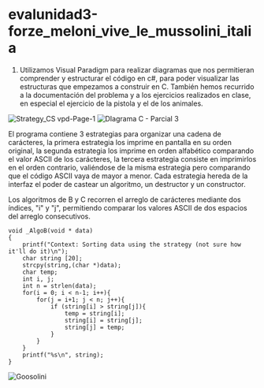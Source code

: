 # evalunidad3-forze_meloni_vive_le_mussolini_italia
1. Utilizamos Visual Paradigm para realizar diagramas que nos permitieran comprender y estructurar el código en c#, para poder visualizar las estructuras que empezamos a construir en C. También hemos recurrido a la documentación del problema y a los ejercicios realizados en clase, en especial el ejercicio de la pistola y el de los animales. 

![Strategy_CS vpd-Page-1](https://user-images.githubusercontent.com/83185513/196596990-7bbdd697-b32e-466a-ac0e-ac6d504ba043.png)
![DIagrama C - Parcial 3](https://user-images.githubusercontent.com/93880973/197918652-2dbb3ea1-e772-44bc-9e35-abcbea34743e.png)

El programa contiene 3 estrategias para organizar una cadena de carácteres, la primera estrategia los imprime en pantalla en su orden original, la segunda estrategia los imprime en orden alfabético comparando el valor ASCII de los carácteres, la tercera estrategia consiste en imprimirlos en el orden contrario, valiéndose de la misma estrategia pero comparando que el código ASCII vaya de mayor a menor. Cada estrategia hereda de la interfaz el poder de castear un algoritmo, un destructor y un constructor.

Los algoritmos de B y C recorren el arreglo de carácteres mediante dos índices, "i" y "j", permitiendo comparar los valores ASCII de dos espacios del arreglo consecutivos.

    void _AlgoB(void * data)
    {
        printf("Context: Sorting data using the strategy (not sure how it'll do it)\n");
        char string [20];
        strcpy(string,(char *)data);
        char temp;
        int i, j;
        int n = strlen(data);
        for(i = 0; i < n-1; i++){
            for(j = i+1; j < n; j++){  
                if (string[i] > string[j]){
                    temp = string[i];
                    string[i] = string[j];
                    string[j] = temp;
                }
            }
        }
        printf("%s\n", string);
    }

![Goosolini](https://user-images.githubusercontent.com/83146834/198071163-28087d08-b0ad-42c0-89e7-c8de87596b59.jpeg)

